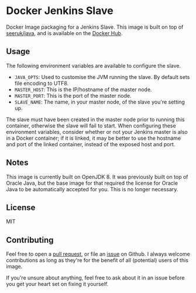 Docker Jenkins Slave
====================

Docker Image packaging for a Jenkins Slave. This image is built on top of [seeruk/java][1], and is available on the [Docker Hub][2].

Usage
-----

The following environment variables are available to configure the slave.

* `JAVA_OPTS`: Used to customise the JVM running the slave. By default sets file encoding to UTF8. 
* `MASTER_HOST`: This is the IP/hostname of the master node.
* `MASTER_PORT`: This is the port of the master node.
* `SLAVE_NAME`: The name, in your master node, of the slave you're setting up.

The slave must have been created in the master node prior to running this container, otherwise the slave will fail to start. When configuring these environment variables, consider whether or not your Jenkins master is also in a Docker container; if it is linked, it may be better to use the hostname and port of the linked container, instead of the exposed host and port.

Notes
-----

This image is currently built on OpenJDK 8. It was previously built on top of Oracle Java, but the base image for that required the license for Oracle Java to be automatically accepted for you. This is no longer necessary.

License
-------

MIT

Contributing
------------

Feel free to open a [pull request][3], or file an [issue][4] on Github. I always welcome contributions as long as they're for the benefit of all (potential) users of this image.

If you're unsure about anything, feel free to ask about it in an issue before you get your heart set on fixing it yourself.

[1]: https://hub.docker.com/r/seeruk/java/
[2]: https://hub.docker.com/r/seeruk/jenkins-slave
[3]: https://github.com/SeerUK/docker-jenkins-slave/pulls
[4]: https://github.com/SeerUK/docker-jenkins-slave/issues
